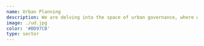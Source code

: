 ```yaml
---
name: Urban Planning
description: We are delving into the space of urban governance, where we work towards facilitating citizen engagement through making public information accessible on open data portals. We also work towards involving the citizens in generating information relevant to their well-being, especially during the time of disasters.
image: ./ud.jpg
color: '#BD97CB'
type: sector
---
```

